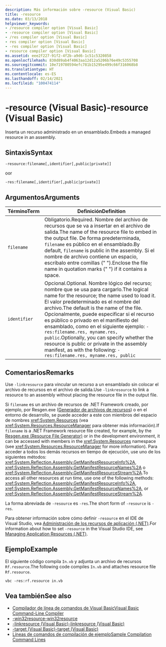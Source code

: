 ```yaml
---
description: Más información sobre -resource (Visual Basic)
title: -resource
ms.date: 03/13/2018
helpviewer_keywords:
- /resource compiler option [Visual Basic]
- -resource compiler option [Visual Basic]
- /res compiler option [Visual Basic]
- res compiler option [Visual Basic]
- -res compiler option [Visual Basic]
- resource compiler option [Visual Basic]
ms.assetid: eee2f227-91f2-4f2b-a9d6-1c51c5320858
ms.openlocfilehash: 830d89ab4f4063aa12d12a5206b76e49c5355708
ms.sourcegitcommit: 10e719780594efc781b15295e499c66f316068b8
ms.translationtype: HT
ms.contentlocale: es-ES
ms.lasthandoff: 02/14/2021
ms.locfileid: "100474114"
---
```

# <a name="-resource-visual-basic"></a><span data-ttu-id="12a76-103">-resource (Visual Basic)</span><span class="sxs-lookup"><span data-stu-id="12a76-103">-resource (Visual Basic)</span></span>

<span data-ttu-id="12a76-104">Inserta un recurso administrado en un ensamblado.</span><span class="sxs-lookup"><span data-stu-id="12a76-104">Embeds a managed resource in an assembly.</span></span>  
  
## <a name="syntax"></a><span data-ttu-id="12a76-105">Sintaxis</span><span class="sxs-lookup"><span data-stu-id="12a76-105">Syntax</span></span>  
  
```console  
-resource:filename[,identifier[,public|private]]  
```

<span data-ttu-id="12a76-106">o</span><span class="sxs-lookup"><span data-stu-id="12a76-106">or</span></span>  

```console
-res:filename[,identifier[,public|private]]  
```  
  
## <a name="arguments"></a><span data-ttu-id="12a76-107">Argumentos</span><span class="sxs-lookup"><span data-stu-id="12a76-107">Arguments</span></span>  
  
|<span data-ttu-id="12a76-108">Término</span><span class="sxs-lookup"><span data-stu-id="12a76-108">Term</span></span>|<span data-ttu-id="12a76-109">Definición</span><span class="sxs-lookup"><span data-stu-id="12a76-109">Definition</span></span>|  
|---|---|  
|`filename`|<span data-ttu-id="12a76-110">Obligatorio.</span><span class="sxs-lookup"><span data-stu-id="12a76-110">Required.</span></span> <span data-ttu-id="12a76-111">Nombre del archivo de recursos que se va a insertar en el archivo de salida.</span><span class="sxs-lookup"><span data-stu-id="12a76-111">The name of the resource file to embed in the output file.</span></span> <span data-ttu-id="12a76-112">De forma predeterminada, `filename` es público en el ensamblado.</span><span class="sxs-lookup"><span data-stu-id="12a76-112">By default, `filename` is public in the assembly.</span></span> <span data-ttu-id="12a76-113">Si el nombre de archivo contiene un espacio, escríbalo entre comillas (" ").</span><span class="sxs-lookup"><span data-stu-id="12a76-113">Enclose the file name in quotation marks (" ") if it contains a space.</span></span>|  
|`identifier`|<span data-ttu-id="12a76-114">Opcional.</span><span class="sxs-lookup"><span data-stu-id="12a76-114">Optional.</span></span> <span data-ttu-id="12a76-115">Nombre lógico del recurso; nombre que se usa para cargarlo.</span><span class="sxs-lookup"><span data-stu-id="12a76-115">The logical name for the resource; the name used to load it.</span></span> <span data-ttu-id="12a76-116">El valor predeterminado es el nombre del archivo.</span><span class="sxs-lookup"><span data-stu-id="12a76-116">The default is the name of the file.</span></span> <span data-ttu-id="12a76-117">Opcionalmente, puede especificar si el recurso es público o privado en el manifiesto del ensamblado, como en el siguiente ejemplo: `-res:filename.res, myname.res, public`.</span><span class="sxs-lookup"><span data-stu-id="12a76-117">Optionally, you can specify whether the resource is public or private in the assembly manifest, as with the following: `-res:filename.res, myname.res, public`</span></span>|  
  
## <a name="remarks"></a><span data-ttu-id="12a76-118">Comentarios</span><span class="sxs-lookup"><span data-stu-id="12a76-118">Remarks</span></span>  

 <span data-ttu-id="12a76-119">Use `-linkresource` para vincular un recurso a un ensamblado sin colocar el archivo de recursos en el archivo de salida.</span><span class="sxs-lookup"><span data-stu-id="12a76-119">Use `-linkresource` to link a resource to an assembly without placing the resource file in the output file.</span></span>  
  
 <span data-ttu-id="12a76-120">Si `filename` es un archivo de recursos de .NET Framework creado, por ejemplo, por Resgen.exe ([Generador de archivos de recursos](../../../framework/tools/resgen-exe-resource-file-generator.md)) o en el entorno de desarrollo, se puede acceder a este con miembros del espacio de nombres <xref:System.Resources> (vea <xref:System.Resources.ResourceManager> para obtener más información).</span><span class="sxs-lookup"><span data-stu-id="12a76-120">If `filename` is a .NET Framework resource file created, for example, by the [Resgen.exe (Resource File Generator)](../../../framework/tools/resgen-exe-resource-file-generator.md) or in the development environment, it can be accessed with members in the <xref:System.Resources> namespace (see <xref:System.Resources.ResourceManager> for more information).</span></span> <span data-ttu-id="12a76-121">Para acceder a todos los demás recursos en tiempo de ejecución, use uno de los siguientes métodos: <xref:System.Reflection.Assembly.GetManifestResourceInfo%2A>, <xref:System.Reflection.Assembly.GetManifestResourceNames%2A> o <xref:System.Reflection.Assembly.GetManifestResourceStream%2A>.</span><span class="sxs-lookup"><span data-stu-id="12a76-121">To access all other resources at run time, use one of the following methods: <xref:System.Reflection.Assembly.GetManifestResourceInfo%2A>, <xref:System.Reflection.Assembly.GetManifestResourceNames%2A>, or <xref:System.Reflection.Assembly.GetManifestResourceStream%2A>.</span></span>  
  
 <span data-ttu-id="12a76-122">La forma abreviada de `-resource` es `-res`.</span><span class="sxs-lookup"><span data-stu-id="12a76-122">The short form of `-resource` is `-res`.</span></span>  
  
 <span data-ttu-id="12a76-123">Para obtener información sobre cómo definir `-resource` en el IDE de Visual Studio, vea [Administración de los recursos de aplicación (.NET)](/visualstudio/ide/managing-application-resources-dotnet).</span><span class="sxs-lookup"><span data-stu-id="12a76-123">For information about how to set `-resource` in the Visual Studio IDE, see [Managing Application Resources (.NET)](/visualstudio/ide/managing-application-resources-dotnet).</span></span>  
  
## <a name="example"></a><span data-ttu-id="12a76-124">Ejemplo</span><span class="sxs-lookup"><span data-stu-id="12a76-124">Example</span></span>  

 <span data-ttu-id="12a76-125">El siguiente código compila `In.vb` y adjunta un archivo de recursos `Rf.resource`.</span><span class="sxs-lookup"><span data-stu-id="12a76-125">The following code compiles `In.vb` and attaches resource file `Rf.resource`.</span></span>  
  
```console
vbc -res:rf.resource in.vb  
```  
  
## <a name="see-also"></a><span data-ttu-id="12a76-126">Vea también</span><span class="sxs-lookup"><span data-stu-id="12a76-126">See also</span></span>

- [<span data-ttu-id="12a76-127">Compilador de línea de comandos de Visual Basic</span><span class="sxs-lookup"><span data-stu-id="12a76-127">Visual Basic Command-Line Compiler</span></span>](index.md)
- [<span data-ttu-id="12a76-128">-win32resource</span><span class="sxs-lookup"><span data-stu-id="12a76-128">-win32resource</span></span>](win32resource.md)
- [<span data-ttu-id="12a76-129">-linkresource (Visual Basic)</span><span class="sxs-lookup"><span data-stu-id="12a76-129">-linkresource (Visual Basic)</span></span>](linkresource.md)
- [<span data-ttu-id="12a76-130">-target (Visual Basic)</span><span class="sxs-lookup"><span data-stu-id="12a76-130">-target (Visual Basic)</span></span>](target.md)
- [<span data-ttu-id="12a76-131">Líneas de comandos de compilación de ejemplo</span><span class="sxs-lookup"><span data-stu-id="12a76-131">Sample Compilation Command Lines</span></span>](sample-compilation-command-lines.md)
